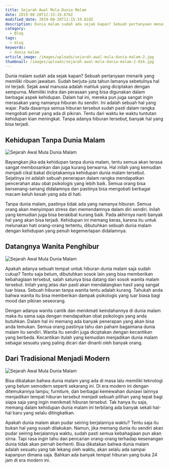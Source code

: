 ```yaml
---
title: Sejarah Awal Mula Dunia Malam
date: 2019-08-28T12:15:19.676Z
modified_date: 2019-08-28T12:15:19.819Z
description: Dunia malam sudah ada sejak kapan? Sebuah pertanyaan menarik yang memiliki ribuan jawaban. Sudah berjuta-juta tahun lamanya sebetulnya hal ini terjadi. 
category:
  - Blog
tags:
  - blog
keywords:
  - dunia malam
article_image: /images/uploads/sejarah-awal-mula-dunia-malam-2.jpg
thumbnail: /images/uploads/sejarah-awal-mula-dunia-malam-2-016.jpg
---
```

Dunia malam sudah ada sejak kapan? Sebuah pertanyaan menarik yang memiliki ribuan jawaban. Sudah berjuta-juta tahun lamanya sebetulnya hal ini terjadi. Sejak awal manusia adalah mahluk yang diciptakan dengan sempurna. Memiliki indra dan perasaan yang bisa digunakan dalam berbagai aspek kehidupan. Dalam hal ini, mereka pun juga sangat ingin merasakan yang namanya hiburan itu sendiri. Ini adalah sebuah hal yang wajar. Pada dasarnya semua hiburan tersebut sudah pasti dalam rangka mengobati penat yang ada di pikiran. Tentu dari waktu ke waktu tuntutan kehidupan kian meningkat. Tanpa adanya hiburan tersebut, banyak hal yang bisa terjadi.



## Kehidupan Tanpa Dunia Malam

![Sejarah Awal Mula Dunia Malam](https://res.cloudinary.com/kodai/image/upload/v1567029183/dm/s/sejarah-awal-mula-dunia-malam-2.jpg)

Bayangkan jika ada kehidupan tanpa dunia malam, tentu semua akan terasa sangat membosankan dan juga kurang berwarna. Hal inilah yang kemudian menjadi cikal bakal diciptakannya kehidupan dunia malam tersebut. Sejatinya ini adalah sebuah penerapan dalam rangka mendapatkan pencerahan atau obat psikologis yang lebih baik. Semua orang bisa bersenang-senang didalamnya dan pastinya bisa mengobati berbagai macam keluh kesah yang ada di hati.

Tanpa dunia malam, pastinya tidak ada yang namanya hiburan. Semua orang akan menyimpan stress dan memendamnya dalam diri sendiri. Inilah yang kemudian juga bisa berakibat kurang baik. Pada akhirnya nanti banyak hal yang akan bisa terjadi. Kehidupan ini memang keras, karena itu untuk melunakan hati orang-orang tertentu, dibutuhkan sebuah dunia malam dengan kehidupan yang penuh kegemerlapan didalamnya.



## Datangnya Wanita Penghibur

![Sejarah Awal Mula Dunia Malam](https://res.cloudinary.com/kodai/image/upload/v1567029183/dm/s/sejarah-awal-mula-dunia-malam-3.jpg)

Apakah adanya sebuah tempat untuk hiburan dunia malam saja sudah cukup? Tentu saja belum, dibutuhkan sosok lain yang bisa memberikan kebahagiaan tersebut, salah satunya bisa datang dari sosok wanita malam tersebut. Inilah yang jelas dan pasti akan mendatangkan hasil yang sangat luar biasa. Sebuah hiburan tanpa wanita tentu adalah kurang. Tahukah anda bahwa wanita itu bisa memberikan dampak psikologis yang luar biasa bagi mood dan pikiran seseorang.

Dengan adanya wanita cantik dan menikmati keindahannya di dunia malam maka itu sama saja dengan mendapatkan obat psikologis yang anda butuhkan. Dalam hal ini memang ada banyak penerapan yang akan bisa anda temukan. Semua orang pastinya tahu dan paham bagaimana dunia malam itu sendiri. Wanita itu sendiri juga diciptakan dengan kecantikan yang berbeda. Kecantikan itulah yang kemudian menjadikan dunia malam sebagai sesuatu yang paling dicari dan dinanti oleh banyak orang.



## Dari Tradisional Menjadi Modern

![Sejarah Awal Mula Dunia Malam](https://res.cloudinary.com/kodai/image/upload/v1567029183/dm/s/sejarah-awal-mula-dunia-malam-1.jpg)

Bisa dikatakan bahwa dunia malam yang ada di masa lalu memiliki teknologi yang belum semodern seperti sekarang ini. Di era modern ini dengan ditemukannya lampu, furniture, dan berbagai kemewahan duniawi lainnya menjadikan tempat hiburan tersebut menjadi sebuah pilihan yang tepat bagi siapa saja yang ingin menikmati hiburan tersebut. Tak hanya itu saja, memang dalam kehidupan dunia malam ini terbilang ada banyak sekali hal-hal baru yang selalu ditingkatkan.

Apakah dunia malam akan pudar seiring berjalannya waktu? Tentu saja itu bukan hal yang susah dilakukan. Namun, jika memang dunia itu sendiri akan pudar seiring berjalannya waktu, sudah pasti semua kebahagiaan pun akan sirna. Tapi rasa ingin tahu dan pencarian orang-orang terhadap kesenangan dunia tidak akan pernah berhenti. Bisa dikatakan bahwa dunia malam adalah sesuatu yang tak lekang oleh waktu, akan selalu ada sampai kapanpun dimana saja. Bahkan ada banyak tempat hiburan yang buka 24 jam di era modern ini.
